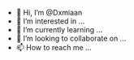- 👋 Hi, I’m @Dxmiaan
- 👀 I’m interested in ...
- 🌱 I’m currently learning ...
- 💞️ I’m looking to collaborate on ...
- 📫 How to reach me ...

<!---
Dxmiaan/Dxmiaan is a ✨ special ✨ repository because its `README.md` (this file) appears on your GitHub profile.
You can click the Preview link to take a look at your changes.
--->
